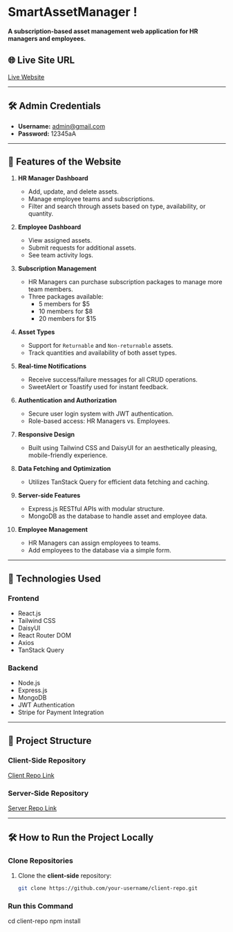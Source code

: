 # SmartAssetManager !

**A subscription-based asset management web application for HR managers and employees.**

## 🌐 Live Site URL
[Live Website](https://sam000.web.app/)

---

## 🛠 Admin Credentials
- **Username:** admin@gmail.com
- **Password:** 12345aA

---

## 🚀 Features of the Website

1. **HR Manager Dashboard**
   - Add, update, and delete assets.
   - Manage employee teams and subscriptions.
   - Filter and search through assets based on type, availability, or quantity.

2. **Employee Dashboard**
   - View assigned assets.
   - Submit requests for additional assets.
   - See team activity logs.

3. **Subscription Management**
   - HR Managers can purchase subscription packages to manage more team members.
   - Three packages available:
     - 5 members for $5
     - 10 members for $8
     - 20 members for $15

4. **Asset Types**
   - Support for `Returnable` and `Non-returnable` assets.
   - Track quantities and availability of both asset types.

5. **Real-time Notifications**
   - Receive success/failure messages for all CRUD operations.
   - SweetAlert or Toastify used for instant feedback.

6. **Authentication and Authorization**
   - Secure user login system with JWT authentication.
   - Role-based access: HR Managers vs. Employees.

7. **Responsive Design**
   - Built using Tailwind CSS and DaisyUI for an aesthetically pleasing, mobile-friendly experience.

8. **Data Fetching and Optimization**
   - Utilizes TanStack Query for efficient data fetching and caching.

9. **Server-side Features**
   - Express.js RESTful APIs with modular structure.
   - MongoDB as the database to handle asset and employee data.

10. **Employee Management**
    - HR Managers can assign employees to teams.
    - Add employees to the database via a simple form.

---

## 🧰 Technologies Used

### Frontend
- React.js
- Tailwind CSS
- DaisyUI
- React Router DOM
- Axios
- TanStack Query

### Backend
- Node.js
- Express.js
- MongoDB
- JWT Authentication
- Stripe for Payment Integration

---

## 📂 Project Structure

### Client-Side Repository
[Client Repo Link](https://github.com/MxAziz/SmartAssetManager-client)

### Server-Side Repository
[Server Repo Link](https://github.com/MxAziz/SmartAssetManager-server)

---

## 🛠 How to Run the Project Locally

### Clone Repositories
1. Clone the **client-side** repository:
   ```bash
   git clone https://github.com/your-username/client-repo.git

### Run this Command
cd client-repo
npm install
